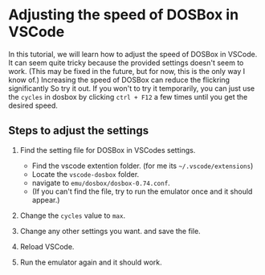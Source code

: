 # Adjusting the speed of DOSBox in VSCode

In this tutorial, we will learn how to adjust the speed of DOSBox in VSCode.
It can seem quite tricky because the provided settings doesn't seem to work. (This may be fixed in the future, but for now, this is the only way I know of.)
Increasing the speed of DOSBox can reduce the flickring significantly So try it out.
If you won't to try it temporarily, you can just use the `cycles` in dosbox by clicking
`ctrl + F12` a few times until you get the desired speed.

## Steps to adjust the settings

1. Find the setting file for DOSBox in VSCodes settings.

   - Find the vscode extention folder. (for me its `~/.vscode/extensions`)
   - Locate the `vscode-dosbox` folder.
   - navigate to `emu/dosbox/dosbox-0.74.conf`.
   - (If you can't find the file, try to run the emulator once and it should appear.)

2. Change the `cycles` value to `max`.
3. Change any other settings you want. and save the file.
4. Reload VSCode.
5. Run the emulator again and it should work.
